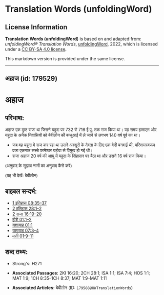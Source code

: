 # Translation Words (unfoldingWord)

## License Information

**Translation Words (unfoldingWord)** is based on and adapted from: _unfoldingWord® Translation Words_, [unfoldingWord](https://unfoldingword.org/utw), 2022, which is licensed under a [CC BY-SA 4.0 license](https://creativecommons.org/licenses/by-sa/4.0/legalcode.en).

This markdown version is provided under the same license.



--------------------------------

## अहाज (id: 179529)

अहाज
====

परिभाषा:
--------

अहाज एक दुष्ट राजा था जिसने यहूदा पर 732 से 716 ई.पू. तक राज किया था। यह समय इस्राएल और यहूदा के अनेक निवासियों को बेबीलोन की बन्धुआई में ले जाने से लगभग 140 वर्ष पूर्व का था।

* जब वह यहूदा में राज कर रहा था उसने अश्शूरों के देवता के लिए एक वेदी बनवाई थी, परिणामस्वरूप प्रजा एकमात्र सच्चे परमेश्वर यहोवा से विमुख हो गई थी।
* राजा अहाज 20 वर्ष की आयु में यहूदा के सिंहासन पर बैठा था और उसने 16 वर्ष राज किया।

(अनुवाद के सुझाव नामों का अनुवाद कैसे करें)

(यह भी देखें: बेबीलोन)

बाइबल सन्दर्भ:
--------------

* [1 इतिहास 08:35–37](https://ref.ly/1Chr0:0)
* [2 इतिहास 28:1–2](https://ref.ly/2Chr0:0)
* [2 राजा 16:19–20](https://ref.ly/2Kgs0:0)
* [होशे 01:1–2](https://ref.ly/Hos1:1-Hos1:2)
* [यशायाह 01:1](https://ref.ly/Isa1:1)
* [यशायाह 07:3–4](https://ref.ly/Isa7:3-Isa7:4)
* [मत्ती 01:9–11](https://ref.ly/Matt1:9-Matt1:11)

शब्द तथ्य:
----------

* Strong's: H271

* **Associated Passages:** 2KI 16:20; 2CH 28:1; ISA 1:1; ISA 7:4; HOS 1:1; MAT 1:9; 1CH 8:35–1CH 8:37; MAT 1:9–MAT 1:11
* **Associated Articles:** बेबीलोन (ID: `179588@UWTranslationWords`)


